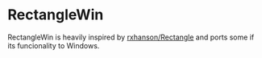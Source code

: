 # RectangleWin

RectangleWin is heavily inspired by [rxhanson/Rectangle](https://github.com/rxhanson/Rectangle) and ports some if its funcionality to Windows.
